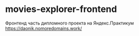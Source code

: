 # movies-explorer-frontend
Фронтенд часть дипломного проекта на Яндекс.Практикум
https://daonik.nomoredomains.work/
